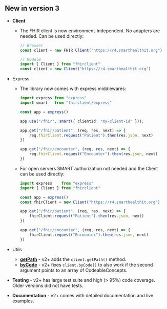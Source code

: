 ## New in version 3

- **Client**
  - The FHIR client is now environment-independent. No adapters are needed.
    Can be used directly:
    ```js
    // Browser
    const client = new FHIR.Client("https://r4.smarthealthit.org")
    
    // Module
    import { Client } from "fhirclient"
    const client = new Client("https://r4.smarthealthit.org")
    ```
- Express
    - The library now comes with express middlewares:
      ```ts
      import express from "express"
      import smart   from "fhirclient/express"
  
      const app = express()
  
      app.use("/fhir", smart({ clientId: "my-client-id" }));
  
      app.get("/fhir/patient", (req, res, next) => {
          req.fhirClient.request("Patient").then(res.json, next)
      })
  
      app.get("/fhir/encounter", (req, res, next) => {
          req.fhirClient.request("Encounter").then(res.json, next)
      })
      ```
    - For open servers SMART authorization not needed and the Client can be used directly:
      ```js
      import express    from "express"
      import { Client } from "fhirclient"
  
      const app = express()
      const fhirClient = new Client("https://r4.smarthealthit.org")
  
      app.get("/fhir/patient", (req, res, next) => {
          fhirClient.request("Patient").then(res.json, next)
      })
  
      app.get("/fhir/encounter", (req, res, next) => {
          fhirClient.request("Encounter").then(res.json, next)
      })
      ```

- Utils
    - **[getPath](client#clientgetpathobject-path-any)** - v2+ adds the `client.getPath()` method. 
    - **[byCode](client#clientbycodeobservations-property-object)** - v2+ fixes `client.byCode()` to also work if the second argument points to an array of CodeableConcepts.

- **Testing** - v2+ has large test suite and high (> 95%) code coverage. Older versions did not have tests.
- **Documentation** - v2+ comes with detailed documentation and live examples.
